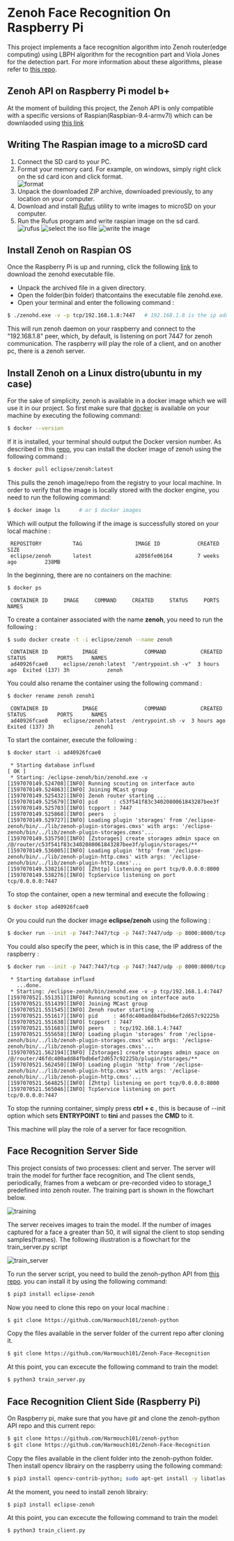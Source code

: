 <h1>Zenoh Face Recognition On Raspberry Pi</h1>
<p>This project implements a face recognition algorithm into Zenoh router(edge computing) using LBPH algorithm for the recognition part and Viola Jones for the detection part. For more information about these algorithms, please refer to <a href="https://github.com/Harmouch101/Face-Recogntion-Detection">this repo</a>.
</p>
<h2>Zenoh API on Raspberry Pi model b+</h2>	
<p>At the moment of building this project, the Zenoh API is only compatible with a specific versions of Raspian(Raspbian-9.4-armv7l) which can be downlaoded using <a href="https://downloads.raspberrypi.org/raspbian_full/images/raspbian_full-2019-09-30/">this link</a>
</p>
<h2>Writing The Raspian image to a microSD card</h2>	
<ol>
	<li> Connect the SD card to your PC.</li>
	<li> Format your memory card. For example, on windows, simply right click on the sd card icon and click format.</li>
	<img src="pics/Capture0.png" alt="format">
	<li> Unpack the downloaded ZIP archive, downloaded previously, to any location on your computer.</li>
	<li> Download and install <a href="https://github.com/pbatard/rufus">Rufus</a> utility to write images to microSD on your computer.</li>
	<li> Run the Rufus program and write raspian image on the sd card.</li>
	<img src="pics/Capture1.PNG" alt="rufus">
	<img src="pics/Capture2.PNG" alt="select the iso file">
	<img src="pics/Capture3.PNG" alt="write the image">
</ol>
<h2>Install Zenoh on Raspian OS</h2>	
<p> Once the Raspberry Pi is up and running, click the following <a href="https://download.eclipse.org/zenoh/zenoh/0.4.2-M1/eclipse-zenoh-0.4.2-M1-Raspbian-9.4-armv7l.tgz">link</a> to download the zenohd executable file.</p>
<ul> 
	<li> Unpack the archived file in a given directory.</li>
	<li> Open the folder(bin folder) thatcontains the executable file zenohd.exe.</li>
	<li> Open your terminal and enter the following command :</li>
</ul>

```bash
$ ./zenohd.exe -v -p tcp/192.168.1.8:7447	# 192.168.1.8 is the ip address of the other peer(pc).
```
<p> This will run zenoh daemon on your raspberry and connect to the "192.168.1.8" peer, which, by default, is listening on port 7447 for zenoh communication. The raspberry will play the role of a client, and on another pc, there is a zenoh server.</p>
<h2>Install Zenoh on a Linux distro(ubuntu in my case)</h2>
<p> For the sake of simplicity, zenoh is available in a docker image which we will use it in our project. So first make sure that <a href="https://docs.docker.com/engine/install/ubuntu/">docker</a> is available on your machine by executing the following command:</p>

```bash
$ docker --version
```
<p> If it is installed, your terminal should output the Docker version number. As described in this <a href="https://github.com/Harmouch101/zenoh">repo</a>, you can install the docker image of zenoh using the following command :</p>

```bash
$ docker pull eclipse/zenoh:latest
```
<p> This pulls the zenoh image/repo from the registry to your local machine. In order to verify that the image is locally stored with the docker engine, you need to run the following command:</p>

```bash
$ docker image ls      # or $ docker images
```
<p> Which will output the following if the image is successfully stored on your local machine :</p>

```
 REPOSITORY          TAG                 IMAGE ID            CREATED             SIZE
 eclipse/zenoh       latest              a2056fe06164        7 weeks ago         238MB
```
<p> In the beginning, there are no containers on the machine:</p>

```bash
$ docker ps 
```
```
 CONTAINER ID     IMAGE     COMMAND     CREATED     STATUS     PORTS     NAMES
```
<p> To create a container associated with the name <b>zenoh</b>, you need to run the following :</p>

```bash
$ sudo docker create -t -i eclipse/zenoh --name zenoh    
```

```
 CONTAINER ID           IMAGE               COMMAND           CREATED     STATUS          PORTS      NAMES
 ad40926fcae0     eclipse/zenoh:latest  "/entrypoint.sh -v"  3 hours ago  Exited (137) 3h  			 zenoh
```
<p> You could also rename the container using the following command :</p>

```bash
$ docker rename zenoh zenoh1  
```

```
 CONTAINER ID           IMAGE               COMMAND           CREATED     STATUS          PORTS      NAMES
 ad40926fcae0     eclipse/zenoh:latest  /entrypoint.sh -v  3 hours ago  Exited (137) 3h 			zenoh1
```
<p> To start the container, execute the following :</p>

```bash
$ docker start -i ad40926fcae0
```

```
 * Starting database influxd                                             [ OK ] 
 * Starting: /eclipse-zenoh/bin/zenohd.exe -v
[1597070149.524708][INFO] Running scouting on interface auto
[1597070149.524863][INFO] Joining MCast group
[1597070149.525432][INFO] Zenoh router starting ...
[1597070149.525679][INFO] pid     : c53f541f83c3402080061843287bee3f
[1597070149.525703][INFO] tcpport : 7447
[1597070149.525868][INFO] peers   : 
[1597070149.529727][INFO] Loading plugin 'storages' from '/eclipse-zenoh/bin/../lib/zenoh-plugin-storages.cmxs' with args: '/eclipse-zenoh/bin/../lib/zenoh-plugin-storages.cmxs'...
[1597070149.535750][INFO] [Zstorages] create storages admin space on /@/router/c53f541f83c3402080061843287bee3f/plugin/storages/**
[1597070149.536005][INFO] Loading plugin 'http' from '/eclipse-zenoh/bin/../lib/zenoh-plugin-http.cmxs' with args: '/eclipse-zenoh/bin/../lib/zenoh-plugin-http.cmxs'...
[1597070149.538216][INFO] [Zhttp] listening on port tcp/0.0.0.0:8000
[1597070149.538276][INFO] TcpService listening on port tcp/0.0.0.0:7447
```
<p> To stop the container, open a new terminal and execute the following :</p>

```bash
$ docker stop ad40926fcae0
```
<p> Or you could run the docker image <b>eclipse/zenoh</b> using the following :</p>

```bash
$ docker run --init -p 7447:7447/tcp -p 7447:7447/udp -p 8000:8000/tcp eclipse/zenoh -v
```
<p> You could also specify the peer, which is in this case, the IP address of the raspberry :</p>

```bash
$ docker run --init -p 7447:7447/tcp -p 7447:7447/udp -p 8000:8000/tcp eclipse/zenoh -v -p tcp/192.168.1.4:7447
```
```
 * Starting database influxd
   ...done.
 * Starting: /eclipse-zenoh/bin/zenohd.exe -v -p tcp/192.168.1.4:7447
[1597070521.551351][INFO] Running scouting on interface auto
[1597070521.551439][INFO] Joining MCast group
[1597070521.551545][INFO] Zenoh router starting ...
[1597070521.551617][INFO] pid     : 46fdc400add84fbdb6ef2d657c92225b
[1597070521.551638][INFO] tcpport : 7447
[1597070521.551683][INFO] peers   : tcp/192.168.1.4:7447
[1597070521.555658][INFO] Loading plugin 'storages' from '/eclipse-zenoh/bin/../lib/zenoh-plugin-storages.cmxs' with args: '/eclipse-zenoh/bin/../lib/zenoh-plugin-storages.cmxs'...
[1597070521.562194][INFO] [Zstorages] create storages admin space on /@/router/46fdc400add84fbdb6ef2d657c92225b/plugin/storages/**
[1597070521.562450][INFO] Loading plugin 'http' from '/eclipse-zenoh/bin/../lib/zenoh-plugin-http.cmxs' with args: '/eclipse-zenoh/bin/../lib/zenoh-plugin-http.cmxs'...
[1597070521.564825][INFO] [Zhttp] listening on port tcp/0.0.0.0:8000
[1597070521.565046][INFO] TcpService listening on port tcp/0.0.0.0:7447
```
<p> To stop the running container, simply press <b>ctrl + c</b> , this is because of --init option which sets <b>ENTRYPOINT</b> to <b>tini</b> and passes the <b>CMD</b> to it.</p>
<p> This machine will play the role of a server for face recognition.</p>
<h2>Face Recognition Server Side</h2>
<p> This project consists of two processes: client and server. The server will train the model for further face recognition, and The client sends, periodically, frames from a webcam or pre-recorded video to storage_1 predefined into zenoh router. The training part is shown in the flowchart below.</p>
<img src="pics/training.png" alt="training">
<p> The server receives images to train the model. If the number of images captured for a face a greater than 50, it will signal the client to stop sending samples(frames). The following illustration is a flowchart for the train_server.py script</p>
<img src="pics/train_server.png" alt="train_server">
<p> To run the server script, you need to build the zenoh-python API from <a href="https://github.com/Harmouch101/zenoh-python">this repo</a>. you can install it by using the following command:</p>

```bash
$ pip3 install eclipse-zenoh
```
<p> Now you need to clone this repo on your local machine :</p>

```bash
$ git clone https://github.com/Harmouch101/zenoh-python
```
<p> Copy the files available in the server folder of the current repo after cloning it.</p>

```bash
$ git clone https://github.com/Harmouch101/Zenoh-Face-Recognition
```
<p> At this point, you can excecute the following command to train the model:</p>

```bash
$ python3 train_server.py
```
<h2>Face Recognition Client Side (Raspberry Pi)</h2>
<p> On Raspberry pi, make sure that you have <i>git</i> and clone the zenoh-python API repo and this current repo: </p>

```bash
$ git clone https://github.com/Harmouch101/zenoh-python
$ git clone https://github.com/Harmouch101/Zenoh-Face-Recognition
```
<p> Copy the files available in the client folder into the zenoh-python folder. Then install opencv librairy on the raspberry using the following command: </p>

```bash
$ pip3 install opencv-contrib-python; sudo apt-get install -y libatlas-base-dev libhdf5-dev libhdf5-serial-dev libatlas-base-dev libjasper-dev  libqtgui4  libqt4-test
```
<p> At the moment, you need to install zenoh librairy:</p>

```bash
$ pip3 install eclipse-zenoh
```
<p> At this point, you can excecute the following command to train the model:</p>

```bash
$ python3 train_client.py
```
